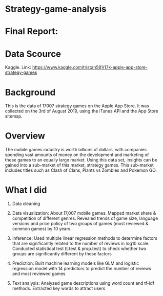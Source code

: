 # Strategy-game-analysis

# Final Report: 
# Data Scource
Kaggle. Link: https://www.kaggle.com/tristan581/17k-apple-app-store-strategy-games

# Background
This is the data of 17007 strategy games on the Apple App Store. It was collected on the 3rd of August 2019, using the iTunes API and the App Store sitemap.

# Overview
The mobile games industry is worth billions of dollars, with companies spending vast amounts of money on the development and marketing of these games to an equally large market. Using this data set, insights can be gained into a sub-market of this market, strategy games. This sub-market includes titles such as Clash of Clans, Plants vs Zombies and Pokemon GO.

# What I did

1. Data cleaning

2. Data visualization: About 17,007 mobile games. Mapped market share & competition of different genres. Revealed trends of game size,
language versions and price policy of two groups of games (most reviewed & common games) by 10 years

3. Inference: Used multiple linear regression methods to determine factors that are significantly related to the number of reviews in log10
scale. Conducted statistical test (t.test & prop.test) to check whether two groups are significantly different by these factors

4. Prediction: Built machine learning models like GLM and logistic regression model with 14 predictors to predict the number of reviews
and most reviewed games

5. Text analysis: Analyzed game descriptions using word count and tf-idf methods. Extracted key words to attract users
